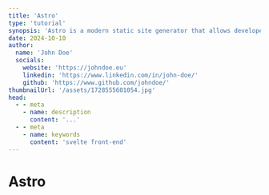 ```yaml
---
title: 'Astro'
type: 'tutorial'
synopsis: 'Astro is a modern static site generator that allows developers to build fast, optimized websites with ease.'
date: 2024-10-10
author:
  name: 'John Doe'
  socials:
    website: 'https://johndoe.eu'
    linkedin: 'https://www.linkedin.com/in/john-doe/'
    github: 'https://www.github.com/johndoe/'
thumbnailUrl: '/assets/1728555601054.jpg'
head:
  - - meta
    - name: description
      content: '...'
  - - meta
    - name: keywords
      content: 'svelte front-end'
---
```



# Astro